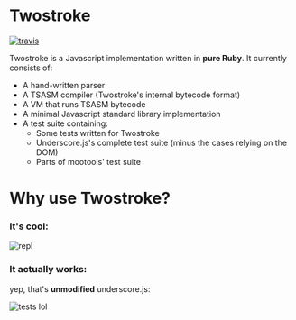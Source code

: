 # Twostroke

[![travis](https://secure.travis-ci.org/charliesome/twostroke.png)](http://travis-ci.org/charliesome/twostroke)

Twostroke is a Javascript implementation written in **pure Ruby**. It currently consists of:

* A hand-written parser
* A TSASM compiler (Twostroke's internal bytecode format)
* A VM that runs TSASM bytecode
* A minimal Javascript standard library implementation
* A test suite containing:
  * Some tests written for Twostroke
  * Underscore.js's complete test suite (minus the cases relying on the DOM)
  * Parts of mootools' test suite
  
# Why use Twostroke?

### It's cool:

![repl](http://i.imgur.com/HsFB0.gif)

### It actually works:

yep, that's **unmodified** underscore.js:

![tests lol](http://i.imgur.com/L4aUQ.png)